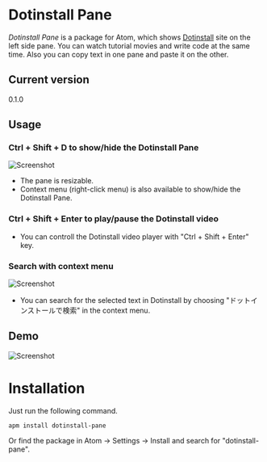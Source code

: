 # Dotinstall Pane

_Dotinstall Pane_ is a package for Atom, which shows [Dotinstall](http://dotinstall.com) site on the left side pane.  You can watch tutorial movies and write code at the same time.  Also you can copy text in one pane and paste it on the other.

## Current version

0.1.0

## Usage

### Ctrl + Shift + D to show/hide the Dotinstall Pane

![Screenshot](https://github.com/fkoji/dotinstall-pane-dev/blob/master/screenshot-mail.png?raw=true)

* The pane is resizable.
* Context menu (right-click menu) is also available to show/hide the Dotinstall Pane.

### Ctrl + Shift + Enter to play/pause the Dotinstall video

* You can controll the Dotinstall video player with "Ctrl + Shift + Enter" key.

### Search with context menu

![Screenshot](https://github.com/fkoji/dotinstall-pane-dev/blob/master/screenshot-demo.gif?raw=true)

* You can search for the selected text in Dotinstall by choosing "ドットインストールで検索" in the context menu.

## Demo

![Screenshot](https://github.com/fkoji/dotinstall-pane-dev/blob/master/screenshot-demo.gif?raw=true)

# Installation

Just run the following command.

```
apm install dotinstall-pane
```

Or find the package in Atom -> Settings -> Install and search for "dotinstall-pane".
